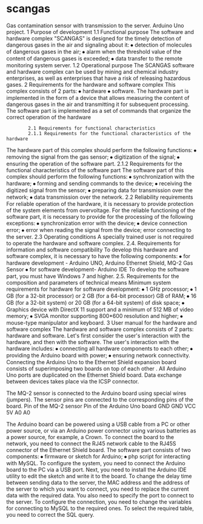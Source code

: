 # scangas
Gas contamination sensor with transmission to the server. Arduino Uno project.
            1 Purpose of development
            1.1 Functional purpose
The software and hardware complex "SCANGAS" is designed for the timely detection of dangerous gases in the air and signaling about it:
  ⦁ detection of molecules of dangerous gases in the air;
  ⦁ alarm when the threshold value of the content of dangerous gases is exceeded;
  ⦁ data transfer to the remote monitoring system server.
            1.2 Operational purpose
The SCANGAS software and hardware complex can be used by mining and chemical industry enterprises, as well as enterprises that have a risk of releasing hazardous gases.
            2 Requirements for the hardware and software complex
This complex consists of 2 parts:
  ⦁ hardware
  ⦁ software.
The hardware part is implemented in the form of a device that allows measuring the content of dangerous gases in the air and transmitting it for subsequent processing.
The software part is implemented as a set of commands that organize the correct operation of the hardware

            2.1 Requirements for functional characteristics
            2.1.1 Requirements for the functional characteristics of the hardware
The hardware part of this complex should perform the following functions:
  ⦁ removing the signal from the gas sensor;
  ⦁ digitization of the signal;
  ⦁ ensuring the operation of the software part.
            2.1.2 Requirements for the functional characteristics of the software part
The software part of this complex should perform the following functions:
  ⦁ synchronization with the hardware;
  ⦁ forming and sending commands to the device;
  ⦁ receiving the digitized signal from the sensor;
  ⦁ preparing data for transmission over the network;
  ⦁ data transmission over the network.
            2.2 Reliability requirements
For reliable operation of the hardware, it is necessary to provide protection of the system elements from overvoltage.
For the reliable functioning of the software part, it is necessary to provide for the processing of the following exceptions:
  ⦁ synchronization error with the device;
  ⦁ device connection error;
  ⦁ error when reading the signal from the device;
error connecting to the server.
            2.3 Operating conditions
A specially trained user is not required to operate the hardware and software complex.
            2.4. Requirements for information and software compatibility
To develop this hardware and software complex, it is necessary to have the following components:
  ⦁ for hardware development - Arduino UNO, Arduino Ethernet Shield, MQ-2 Gas Sensor
  ⦁ for software development- Arduino IDE
To develop the software part, you must have Windows 7 and higher.
            2.5. Requirements for the composition and parameters of technical means
Minimum system requirements for hardware for software development:
  ⦁ 1 GHz processor;
  ⦁ 1 GB (for a 32-bit processor) or 2 GB (for a 64-bit processor) GB of RAM;
  ⦁ 16 GB (for a 32-bit system) or 20 GB (for a 64-bit system) of disk space;
  ⦁ Graphics device with DirectX 11 support and a minimum of 512 MB of video memory;
  ⦁ SVGA monitor supporting 800*600 resolution and higher;
  ⦁ mouse-type manipulator and keyboard.
          3 User manual for the hardware and software complex
The hardware and software complex consists of 2 parts: hardware and software. Let's first consider the user's interaction with the hardware, and then with the software. 
	The user's interaction with the hardware includes:
  ⦁ connecting all hardware components to each other;
  ⦁ providing the Arduino board with power;
  ⦁ ensuring network connectivity.
Connecting the Arduino Uno to the Ethernet Shield expansion board consists of superimposing two boards on top of each other . All Arduino Uno ports are duplicated on the Ethernet Shield board. Data exchange between devices takes place via the ICSP connector.
 

The MQ-2 sensor is connected to the Arduino board using special wires (jumpers). The sensor pins are connected to the corresponding pins of the board.
Pin of the MQ-2 sensor Pin of the Arduino Uno board
    GND	GND
    VCC	5V
    A0	A0

The Arduino board can be powered using a USB cable from a PC or other power source, or via an Arduino power connector using various batteries as a power source, for example, a Crown.
To connect the board to the network, you need to connect the RJ45 network cable to the RJ45S connector of the Ethernet Shield board.
The software part consists of two components:
  ⦁ firmware or sketch for Arduino;
  ⦁ php script for interacting with MySQL.
To configure the system, you need to connect the Arduino board to the PC via a USB port. Next, you need to install the Arduino IDE utility to edit the sketch and write it to the board. 
To change the delay time between sending data to the server, the MAC address and the address of the server to which you want to connect, you need to replace the current data with the required data. You also need to specify the port to connect to the server.
To configure the connection, you need to change the variables for connecting to MySQL to the required ones. 
To select the required table, you need to correct the SQL query.
